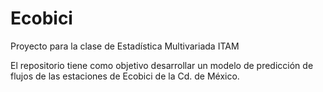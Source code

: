 # Ecobici

Proyecto para la clase de Estadística Multivariada ITAM

El repositorio tiene como objetivo desarrollar un modelo de predicción de flujos de las estaciones de Ecobici de la Cd. de México.











